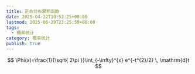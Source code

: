 ```yaml
---
title: 正态分布累积函数
date: 2025-04-22T10:53:25+08:00
lastmod: 2025-06-29T23:25:59+08:00
tags:
  - 概率统计
category: 概率统计
publish: true
---
```


$$
\Phi(x)=\frac{1}{\sqrt{ 2\pi }}\int_{-\infty}^{x} e^{-t^{2}/2} \, \mathrm{d}t 
$$
